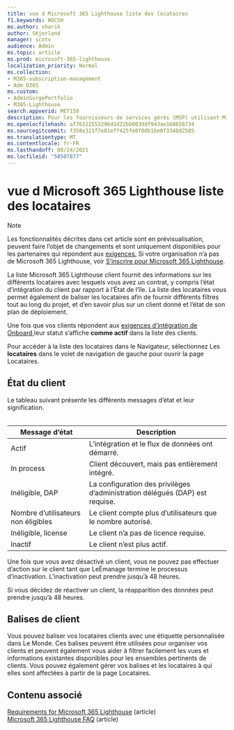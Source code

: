 ```yaml
---
title: vue d Microsoft 365 Lighthouse liste des locataires
f1.keywords: NOCSH
ms.author: sharik
author: SKjerland
manager: scotv
audience: Admin
ms.topic: article
ms.prod: microsoft-365-lighthouse
localization_priority: Normal
ms.collection:
- M365-subscription-management
- Adm_O365
ms.custom:
- AdminSurgePortfolio
- M365-Lighthouse
search.appverid: MET150
description: Pour les fournisseurs de services gérés (MSP) utilisant Microsoft 365 Lighthouse, découvrez la liste des clients.
ms.openlocfilehash: af76322553296d1d22bb003ddf943ae168656734
ms.sourcegitcommit: f358e321f7e81eff425fe0f0db1be0f3348d2585
ms.translationtype: MT
ms.contentlocale: fr-FR
ms.lasthandoff: 08/24/2021
ms.locfileid: "58507877"
---
```

# <a name="microsoft-365-lighthouse-tenant-list-overview"></a>vue d Microsoft 365 Lighthouse liste des locataires

> [!NOTE]
> Les fonctionnalités décrites dans cet article sont en prévisualisation, peuvent faire l’objet de changements et sont uniquement disponibles pour les partenaires qui répondent aux [exigences.](m365-lighthouse-requirements.md) Si votre organisation n’a pas de Microsoft 365 Lighthouse, voir [S’inscrire pour Microsoft 365 Lighthouse](m365-lighthouse-sign-up.md).

La liste Microsoft 365 Lighthouse client fournit des informations sur les différents locataires avec lesquels vous avez un contrat, y compris l’état d’intégration du client par rapport à l’État de l’île. La liste des locataires vous permet également de baliser les locataires afin de fournir différents filtres tout au long du projet, et d’en savoir plus sur un client donné et l’état de son plan de déploiement.

Une fois que vos clients répondent aux [exigences d’intégration de Onboard,](m365-lighthouse-requirements.md)leur statut s’affiche **comme actif** dans la liste des clients.

Pour accéder à la liste des locataires dans le Navigateur, sélectionnez Les **locataires** dans le volet de navigation de gauche pour ouvrir la page Locataires.

## <a name="tenant-status"></a>État du client

Le tableau suivant présente les différents messages d’état et leur signification.<br><br>

| Message d’état | Description |
|--|--|
| Actif | L’intégration et le flux de données ont démarré. |
| In process | Client découvert, mais pas entièrement intégré. |
| Inéligible, DAP | La configuration des privilèges d’administration délégués (DAP) est requise. |
| Nombre d’utilisateurs non éligibles | Le client compte plus d’utilisateurs que le nombre autorisé. |
| Inéligible, license | Le client n’a pas de licence requise. |
| Inactif | Le client n’est plus actif. |

Une fois que vous avez désactivé un client, vous ne pouvez pas effectuer d’action sur le client tant que LeÉmanage termine le processus d’inactivation. L’inactivation peut prendre jusqu’à 48 heures.

Si vous décidez de réactiver un client, la réapparition des données peut prendre jusqu’à 48 heures.

## <a name="tenant-tags"></a>Balises de client

Vous pouvez baliser vos locataires clients avec une étiquette personnalisée dans Le Monde. Ces balises peuvent être utilisées pour organiser vos clients et peuvent également vous aider à filtrer facilement les vues et informations existantes disponibles pour les ensembles pertinents de clients. Vous pouvez également gérer vos balises et les locataires à qui elles sont affectées à partir de la page Locataires.

## <a name="related-content"></a>Contenu associé

[Requirements for Microsoft 365 Lighthouse](m365-lighthouse-requirements.md) (article)\
[Microsoft 365 Lighthouse FAQ](m365-lighthouse-faq.yml) (article)